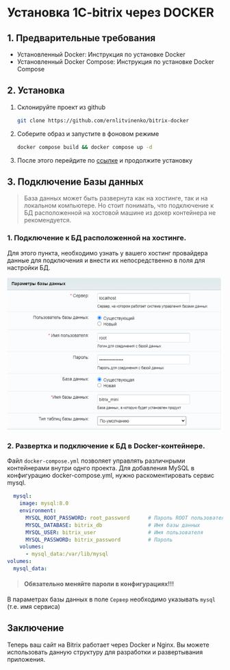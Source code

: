 # Установка 1C-bitrix через DOCKER

## 1. Предварительные требования

- Установленный Docker: Инструкция по установке Docker
- Установленный Docker Compose: Инструкция по установке Docker Compose

## 2. Установка

1. Склонируйте проект из github
    ```bash
    git clone https://github.com/ernlitvinenko/bitrix-docker
    ```
2. Соберите образ и запустите в фоновом режиме
    ```bash
    docker compose build && docker compose up -d
    ```
3. После этого перейдите по [ссылке](http://localhost:8000/bitrixsetup.php) и продолжите установку

## 3. Подключение Базы данных
> База данных может быть развернута как на хостинге, так и на локальном компьютере. Но стоит понимать, что подключение к БД расположенной на хостовой машине из докер контейнера не рекомендуется.

### 1. Подключение к БД расположенной на хостинге.
Для этого пункта, необходимо узнать у вашего хостинг провайдера данные для подключения и внести их непосредственно в поля для настройки БД.

![database parameters](/docs/images/image.png)

### 2. Развертка и подключение к БД в Docker-контейнере.
Файл `docker-compose.yml` позволяет управлять различнрыми контейнерами внутри однго проекта. Для добавления MySQL в конфигурацию docker-compose.yml, нужно раскоментировать сервис mysql.

```yaml
  mysql:
    image: mysql:8.0
    environment:
      MYSQL_ROOT_PASSWORD: root_password      # Пароль ROOT пользователя
      MYSQL_DATABASE: bitrix_db               # Имя базы данных
      MYSQL_USER: bitrix_user                 # Имя пользователя
      MYSQL_PASSWORD: bitrix_password         # Пароль 
    volumes:
      - mysql_data:/var/lib/mysql
volumes:
  mysql_data:
```

> #### Обязательно меняйте пароли в конфигурациях!!!
В параметрах базы данных в поле `Сервер` необходимо указывать `mysql` (т.е. имя сервиса) 



## Заключение

Теперь ваш сайт на Bitrix работает через Docker и Nginx. Вы можете использовать данную структуру для разработки и развертывания приложения.
